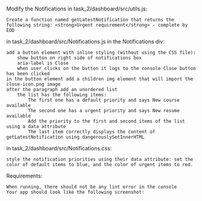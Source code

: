 Modify the Notifications
in task_2/dashboard/src/utils.js:

    Create a function named getLatestNotification that returns the following string: <strong>Urgent requirement</strong> - complete by EOD

in task_2/dashboard/src/Notifications.js in the Notifications div:

    add a button element with inline styling (without using the CSS file):
        show button on right side of notifications box
        aria-label is Close
        when user clicks on the button it logs to the console Close button has been clicked
    in the button element add a children img element that will import the close-icon.png image
    after the paragraph add an unordered list
        the list has the following items:
            The first one has a default priority and says New course available
            The second one has a urgent priority and says New resume available
            Add the priority to the first and second items of the list using a data attribute
            The last item correctly displays the content of getLatestNotification using dangerouslySetInnerHTML

in task_2/dashboard/src/Notifications.css:

    style the notification priorities using their data attribute: set the color of default items to blue, and the color of urgent items to red.

Requirements:

    When running, there should not be any lint error in the console
    Your app should look like the following screenshot:
 
